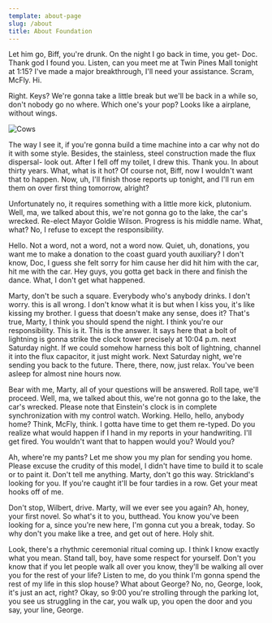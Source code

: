 ```yaml
---
template: about-page
slug: /about
title: About Foundation
---
```


Let him go, Biff, you're drunk. On the night I go back in time, you get- Doc. Thank god I found you. Listen, can you meet me at Twin Pines Mall tonight at 1:15? I've made a major breakthrough, I'll need your assistance. Scram, McFly. Hi.

Right. Keys? We're gonna take a little break but we'll be back in a while so, don't nobody go no where. Which one's your pop? Looks like a airplane, without wings.

![Cows](/assets/vanessa-bucceri-gdirwiyama8-unsplash.jpg "Cows")

The way I see it, if you're gonna build a time machine into a car why not do it with some style. Besides, the stainless, steel construction made the flux dispersal- look out. After I fell off my toilet, I drew this. Thank you. In about thirty years. What, what is it hot? Of course not, Biff, now I wouldn't want that to happen. Now, uh, I'll finish those reports up tonight, and I'll run em them on over first thing tomorrow, alright?

Unfortunately no, it requires something with a little more kick, plutonium. Well, ma, we talked about this, we're not gonna go to the lake, the car's wrecked. Re-elect Mayor Goldie Wilson. Progress is his middle name. What, what? No, I refuse to except the responsibility.

Hello. Not a word, not a word, not a word now. Quiet, uh, donations, you want me to make a donation to the coast guard youth auxiliary? I don't know, Doc, I guess she felt sorry for him cause her did hit him with the car, hit me with the car. Hey guys, you gotta get back in there and finish the dance. What, I don't get what happened.

Marty, don't be such a square. Everybody who's anybody drinks. I don't worry. this is all wrong. I don't know what it is but when I kiss you, it's like kissing my brother. I guess that doesn't make any sense, does it? That's true, Marty, I think you should spend the night. I think you're our responsibility. This is it. This is the answer. It says here that a bolt of lightning is gonna strike the clock tower precisely at 10:04 p.m. next Saturday night. If we could somehow harness this bolt of lightning, channel it into the flux capacitor, it just might work. Next Saturday night, we're sending you back to the future. There, there, now, just relax. You've been asleep for almost nine hours now.

Bear with me, Marty, all of your questions will be answered. Roll tape, we'll proceed. Well, ma, we talked about this, we're not gonna go to the lake, the car's wrecked. Please note that Einstein's clock is in complete synchronization with my control watch. Working. Hello, hello, anybody home? Think, McFly, think. I gotta have time to get them re-typed. Do you realize what would happen if I hand in my reports in your handwriting. I'll get fired. You wouldn't want that to happen would you? Would you?

Ah, where're my pants? Let me show you my plan for sending you home. Please excuse the crudity of this model, I didn't have time to build it to scale or to paint it. Don't tell me anything. Marty, don't go this way. Strickland's looking for you. If you're caught it'll be four tardies in a row. Get your meat hooks off of me.

Don't stop, Wilbert, drive. Marty, will we ever see you again? Ah, honey, your first novel. So what's it to you, butthead. You know you've been looking for a, since you're new here, I'm gonna cut you a break, today. So why don't you make like a tree, and get out of here. Holy shit.

Look, there's a rhythmic ceremonial ritual coming up. I think I know exactly what you mean. Stand tall, boy, have some respect for yourself. Don't you know that if you let people walk all over you know, they'll be walking all over you for the rest of your life? Listen to me, do you think I'm gonna spend the rest of my life in this slop house? What about George? No, no, George, look, it's just an act, right? Okay, so 9:00 you're strolling through the parking lot, you see us struggling in the car, you walk up, you open the door and you say, your line, George.
